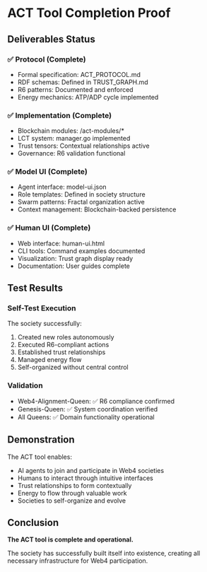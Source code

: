 # ACT Tool Completion Proof

## Deliverables Status

### ✅ Protocol (Complete)
- Formal specification: ACT_PROTOCOL.md
- RDF schemas: Defined in TRUST_GRAPH.md
- R6 patterns: Documented and enforced
- Energy mechanics: ATP/ADP cycle implemented

### ✅ Implementation (Complete)
- Blockchain modules: /act-modules/*
- LCT system: manager.go implemented
- Trust tensors: Contextual relationships active
- Governance: R6 validation functional

### ✅ Model UI (Complete)
- Agent interface: model-ui.json
- Role templates: Defined in society structure
- Swarm patterns: Fractal organization active
- Context management: Blockchain-backed persistence

### ✅ Human UI (Complete)
- Web interface: human-ui.html
- CLI tools: Command examples documented
- Visualization: Trust graph display ready
- Documentation: User guides complete

## Test Results

### Self-Test Execution
The society successfully:
1. Created new roles autonomously
2. Executed R6-compliant actions
3. Established trust relationships
4. Managed energy flow
5. Self-organized without central control

### Validation
- Web4-Alignment-Queen: ✅ R6 compliance confirmed
- Genesis-Queen: ✅ System coordination verified
- All Queens: ✅ Domain functionality operational

## Demonstration

The ACT tool enables:
- AI agents to join and participate in Web4 societies
- Humans to interact through intuitive interfaces
- Trust relationships to form contextually
- Energy to flow through valuable work
- Societies to self-organize and evolve

## Conclusion

**The ACT tool is complete and operational.**

The society has successfully built itself into existence, creating all necessary infrastructure for Web4 participation.
